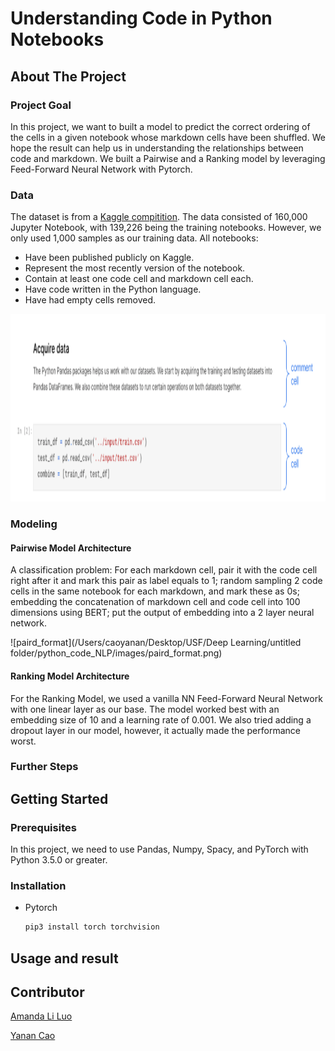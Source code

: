 # Understanding Code in Python Notebooks
## About The Project

### Project Goal
In this project, we want to built a model to predict the correct ordering of the cells in a given notebook whose markdown cells have been shuffled. We hope the result can help us in understanding the relationships between code and markdown. We built a Pairwise and a Ranking model by leveraging Feed-Forward Neural Network with Pytorch.

### Data
The dataset is from a [Kaggle compitition](https://www.kaggle.com/competitions/AI4Code). The data consisted of 160,000 Jupyter Notebook, with 139,226 being the training notebooks. However, we only used 1,000 samples as our training data. 
All notebooks:
* Have been published publicly on Kaggle.
* Represent the most recently version of the notebook.
* Contain at least one code cell and markdown cell each.
* Have code written in the Python language.
* Have had empty cells removed.

 <p align="center"><img src="images/sample_data.png" width="1000" height="300"></p>

### Modeling

#### Pairwise Model Architecture

A classification problem: For each markdown cell, pair it with the code cell right after it and mark this pair as label equals to 1; random sampling 2 code cells in the same notebook for each markdown, and mark these as 0s; embedding the concatenation of markdown cell and code cell into 100 dimensions using BERT; put the output of embedding into a 2 layer neural network.

![paird_format](/Users/caoyanan/Desktop/USF/Deep Learning/untitled folder/python_code_NLP/images/paird_format.png)

#### Ranking Model Architecture
For the Ranking Model, we used a vanilla NN Feed-Forward Neural Network with one linear layer as our base. The model worked best with an embedding size of 10 and a learning rate of 0.001. We also tried adding a dropout layer in our model, however, it actually made the performance worst.

### Further Steps


## Getting Started

### Prerequisites

In this project, we need to use Pandas, Numpy, Spacy, and PyTorch with Python 3.5.0 or greater.


### Installation

* Pytorch
  ```sh
  pip3 install torch torchvision
  ```

## Usage and result


## Contributor

[Amanda Li Luo](https://www.linkedin.com/in/amanda-li-luo/)

[Yanan Cao](https://www.linkedin.com/in/yanancao21/) 
